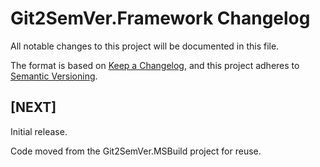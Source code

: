 # Git2SemVer.Framework Changelog

All notable changes to this project will be documented in this file.

The format is based on [Keep a Changelog](https://keepachangelog.com/en/1.1.0/),
and this project adheres to [Semantic Versioning](https://semver.org/spec/v2.0.0.html).

## [NEXT]

Initial release.

Code moved from the Git2SemVer.MSBuild project for reuse.
